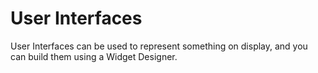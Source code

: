 # User Interfaces

User Interfaces can be used to represent something on display, and you can build them using a Widget Designer.
